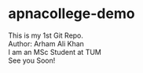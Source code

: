 # apnacollege-demo
This is my 1st Git Repo.
<br>
Author: Arham Ali Khan
<br>
I am an MSc Student at TUM
<br>
See you Soon!